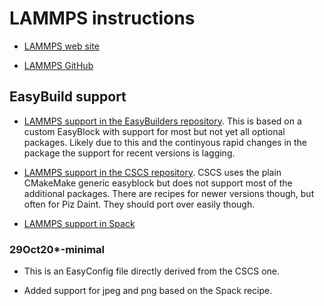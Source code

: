# LAMMPS instructions

  * [LAMMPS web site](https://www.lammps.org/)

  * [LAMMPS GitHub](https://github.com/lammps/lammps)


## EasyBuild support

  * [LAMMPS support in the EasyBuilders repository](https://github.com/easybuilders/easybuild-easyconfigs/tree/develop/easybuild/easyconfigs/l/LAMMPS).
    This is based on a custom EasyBlock with support for most but not yet all optional packages.
    Likely due to this and the continyous rapid changes in the package the support for recent
    versions is lagging.

  * [LAMMPS support in the CSCS repository](https://github.com/eth-cscs/production/tree/master/easybuild/easyconfigs/l/LAMMPS).
    CSCS uses the plain CMakeMake generic easyblock but does not support most of the additional
    packages. There are recipes for newer versions though, but often for Piz Daint. They should
    port over easily though.

  * [LAMMPS support in Spack](https://github.com/spack/spack/tree/develop/var/spack/repos/builtin/packages/lammps)


### 29Oct20*-minimal

  * This is an EasyConfig file directly derived from the CSCS one.

  * Added support for jpeg and png based on the Spack recipe.
